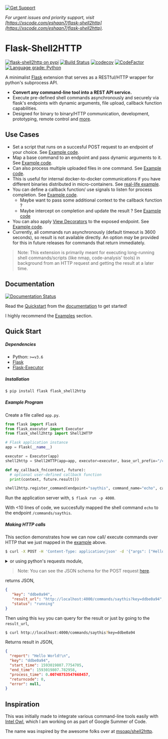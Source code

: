 [![Get Support](https://xscode.com/assets/promo-banner.svg)](https://xscode.com/eshaan7/Flask-Shell2HTTP)

_For urgent issues and priority support, visit [https://xscode.com/eshaan7/flask-shell2http](https://xscode.com/eshaan7/flask-shell2http)._

# Flask-Shell2HTTP

[![flask-shell2http on pypi](https://img.shields.io/pypi/v/flask-shell2http)](https://pypi.org/project/Flask-Shell2HTTP/)
[![Build Status](https://github.com/Eshaan7/flask-shell2http/workflows/Linter%20&%20Tests/badge.svg?branch=master)](https://github.com/Eshaan7/flask-shell2http/actions?query=workflow%3A%22Linter+%26+Tests%22)
[![codecov](https://codecov.io/gh/Eshaan7/Flask-Shell2HTTP/branch/master/graph/badge.svg?token=UQ43PYQPMR)](https://codecov.io/gh/Eshaan7/flask-shell2http/)
[![CodeFactor](https://www.codefactor.io/repository/github/eshaan7/flask-shell2http/badge)](https://www.codefactor.io/repository/github/eshaan7/flask-shell2http)
<a href="https://lgtm.com/projects/g/Eshaan7/Flask-Shell2HTTP/context:python">
  <img alt="Language grade: Python" src="https://img.shields.io/lgtm/grade/python/g/Eshaan7/Flask-Shell2HTTP.svg?logo=lgtm&logoWidth=18"/>
</a>

A minimalist [Flask](https://github.com/pallets/flask) extension that serves as a RESTful/HTTP wrapper for python's subprocess API.

- **Convert any command-line tool into a REST API service.**
- Execute pre-defined shell commands asynchronously and securely via flask's endpoints with dynamic arguments, file upload, callback function capabilities.
- Designed for binary to binary/HTTP communication, development, prototyping, remote control and [more](https://flask-shell2http.readthedocs.io/en/stable/Examples.html).


## Use Cases

- Set a script that runs on a succesful POST request to an endpoint of your choice. See [Example code](examples/run_script.py).
- Map a base command to an endpoint and pass dynamic arguments to it. See [Example code](examples/basic.py).
- Can also process multiple uploaded files in one command. See [Example code](examples/multiple_files.py).
- This is useful for internal docker-to-docker communications if you have different binaries distributed in micro-containers. See [real-life example](https://github.com/intelowlproject/IntelOwl/blob/develop/integrations/peframe/app.py).
- You can define a callback function/ use signals to listen for process completion. See [Example code](examples/with_callback.py). 
  * Maybe want to pass some additional context to the callback function ? 
  * Maybe intercept on completion and update the result ? See [Example code](examples/custom_save_fn.py)
- You can also apply [View Decorators](https://flask.palletsprojects.com/en/1.1.x/patterns/viewdecorators/) to the exposed endpoint. See [Example code](examples/with_decorators.py).
- Currently, all commands run asynchronously (default timeout is 3600 seconds), so result is not available directly. An option _may_ be provided for this in future releases for commands that return immediately.

> Note: This extension is primarily meant for executing long-running
> shell commands/scripts (like nmap, code-analysis' tools) in background from an HTTP request and getting the result at a later time.

## Documentation

[![Documentation Status](https://readthedocs.org/projects/flask-shell2http/badge/?version=latest)](https://flask-shell2http.readthedocs.io/en/latest/?badge=latest)

Read the [Quickstart](https://flask-shell2http.readthedocs.io/en/stable/Quickstart.html) 
from the [documentation](https://flask-shell2http.readthedocs.io/) to get started!

I highly recommend the [Examples](https://flask-shell2http.readthedocs.io/en/stable/Examples.html) section.

## Quick Start

##### Dependencies

* Python: `>=v3.6`
* [Flask](https://pypi.org/project/Flask/)
* [Flask-Executor](https://pypi.org/project/Flask-Executor)

##### Installation

```bash
$ pip install flask flask_shell2http
```

##### Example Program

Create a file called `app.py`.

```python
from flask import Flask
from flask_executor import Executor
from flask_shell2http import Shell2HTTP

# Flask application instance
app = Flask(__name__)

executor = Executor(app)
shell2http = Shell2HTTP(app=app, executor=executor, base_url_prefix="/commands/")

def my_callback_fn(context, future):
  # optional user-defined callback function
  print(context, future.result())

shell2http.register_command(endpoint="saythis", command_name="echo", callback_fn=my_callback_fn, decorators=[])
```

Run the application server with, `$ flask run -p 4000`.

With <10 lines of code, we succesfully mapped the shell command `echo` to the endpoint `/commands/saythis`.

##### Making HTTP calls

This section demonstrates how we can now call/ execute commands over HTTP that we just mapped in the [example](#example-program) above.

```bash
$ curl -X POST -H 'Content-Type: application/json' -d '{"args": ["Hello", "World!"]}' http://localhost:4000/commands/saythis
```

<details><summary>or using python's requests module,</summary>

```python
# You can also add a timeout if you want, default value is 3600 seconds
data = {"args": ["Hello", "World!"], "timeout": 60}
resp = requests.post("http://localhost:4000/commands/saythis", json=data)
print("Result:", resp.json())
```

</details>

> Note: You can see the JSON schema for the POST request [here](https://github.com/Eshaan7/Flask-Shell2HTTP/blob/master/post-request-schema.json).

returns JSON,

```json
{
   "key": "ddbe0a94",
   "result_url": "http://localhost:4000/commands/saythis?key=ddbe0a94",
   "status": "running"
}
```

Then using this `key` you can query for the result or just by going to the `result_url`,

```bash
$ curl http://localhost:4000/commands/saythis?key=ddbe0a94
```

Returns result in JSON,

```json
{
  "report": "Hello World!\n",
  "key": "ddbe0a94",
  "start_time": 1593019807.7754705,
  "end_time": 1593019807.782958,
  "process_time": 0.00748753547668457,
  "returncode": 0,
  "error": null,
}
```

## Inspiration

This was initially made to integrate various command-line tools easily with [Intel Owl](https://github.com/intelowlproject/IntelOwl), which I am working on as part of Google Summer of Code.

The name was inspired by the awesome folks over at [msoap/shell2http](https://github.com/msoap/shell2http).
